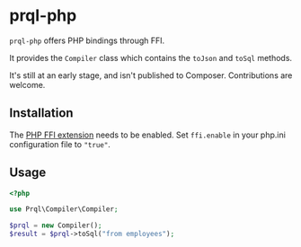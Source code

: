 # prql-php

`prql-php` offers PHP bindings through FFI.

It provides the `Compiler` class which contains the `toJson` and `toSql`
methods.

It's still at an early stage, and isn't published to Composer. Contributions are
welcome.

## Installation

The [PHP FFI extension](https://www.php.net/manual/en/book.ffi.php) needs to be
enabled. Set `ffi.enable` in your php.ini configuration file to `"true"`.

## Usage

```php
<?php

use Prql\Compiler\Compiler;

$prql = new Compiler();
$result = $prql->toSql("from employees");
```
